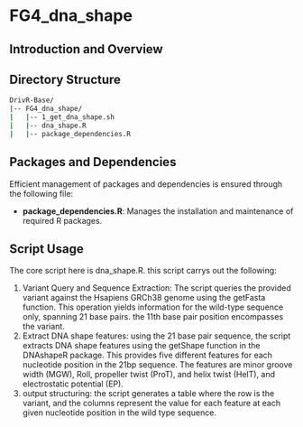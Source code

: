 # FG4_dna_shape
## Introduction and Overview

## Directory Structure

```bash
DrivR-Base/
|-- FG4_dna_shape/
|   |-- 1_get_dna_shape.sh
|   |-- dna_shape.R
|   |-- package_dependencies.R
```
## Packages and Dependencies

Efficient management of packages and dependencies is ensured through the following file:

* **package_dependencies.R**: Manages the installation and maintenance of required R packages.

## Script Usage
The core script here is dna_shape.R. this script carrys out the following:
1. Variant Query and Sequence Extraction: The script queries the provided variant against the Hsapiens GRCh38 genome using the getFasta function. This operation yields information for the wild-type sequence only, spanning 21 base pairs. the 11th base pair position encompasses the variant.
2. Extract DNA shape features: using the 21 base pair sequence, the script extracts DNA shape features using the getShape function in the DNAshapeR package. This provides five different features for each nucleotide position in the 21bp sequence. The features are  minor groove width (MGW), Roll, propeller twist (ProT),
and helix twist (HelT), and electrostatic potential (EP).
3. output structuring: the script generates a table where the row is the variant, and the columns represent the value for each feature at each given nucleotide position in the wild type sequence.
